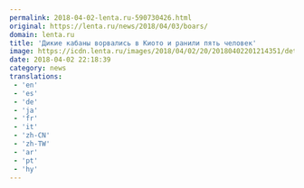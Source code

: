 ```yaml
---
permalink: 2018-04-02-lenta.ru-590730426.html
original: https://lenta.ru/news/2018/04/03/boars/
domain: lenta.ru
title: 'Дикие кабаны ворвались в Киото и ранили пять человек'
image: https://icdn.lenta.ru/images/2018/04/02/20/20180402201214351/detail_24585a2d6f419f3d2e9a2eed336ec1ac.jpg
date: 2018-04-02 22:18:39
category: news
translations: 
 - 'en'
 - 'es'
 - 'de'
 - 'ja'
 - 'fr'
 - 'it'
 - 'zh-CN'
 - 'zh-TW'
 - 'ar'
 - 'pt'
 - 'hy'
---
```



